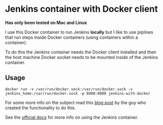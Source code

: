 # Jenkins container with Docker client

__Has only been tested on Mac and Linux__

I use this Docker container to run Jenkins __locally__ but I like to use piplines that run steps inside Docker containers (using containers within a container).

To do this the Jenkins container needs the Docker client installed and then the host machine Docker socket needs to be mounted inside of the Jenkins container.

## Usage

```
docker run -v /var/run/docker.sock:/var/run/docker.sock -v jenkins_home:/var/run/docker.sock -p 8080:8080 jenkins-with-docker
```

For some more info on the subject read this [blog post](https://jpetazzo.github.io/2015/09/03/do-not-use-docker-in-docker-for-ci/) by the guy who created the functionality to do this.

See the [official docs](https://hub.docker.com/r/jenkins/jenkins/) for more info on using the Jenkins container.
